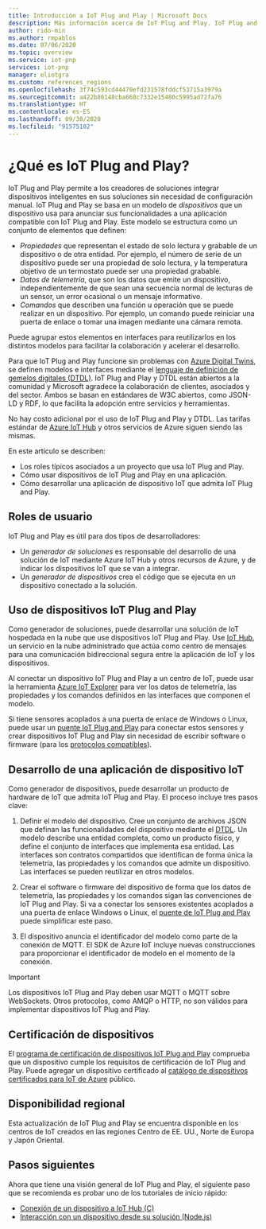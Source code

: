 ```yaml
---
title: Introducción a IoT Plug and Play | Microsoft Docs
description: Más información acerca de IoT Plug and Play. IoT Plug and Play se basa en un lenguaje de modelado abierto que permite a los dispositivos IoT inteligentes declarar sus funcionalidades. Los dispositivos de IoT presentan esa declaración, denominada "modelo de dispositivo", cuando se conectan a soluciones en la nube. Luego, la solución en la nube puede comprender automáticamente el dispositivo y empezar a interactuar con él, todo ello sin necesidad de escribir código.
author: rido-min
ms.author: rmpablos
ms.date: 07/06/2020
ms.topic: overview
ms.service: iot-pnp
services: iot-pnp
manager: eliotgra
ms.custom: references_regions
ms.openlocfilehash: 3f74c593cd44470efd231578fddcf53715a3979a
ms.sourcegitcommit: a422b86148cba668c7332e15480c5995ad72fa76
ms.translationtype: HT
ms.contentlocale: es-ES
ms.lasthandoff: 09/30/2020
ms.locfileid: "91575102"
---
```

# <a name="what-is-iot-plug-and-play"></a>¿Qué es IoT Plug and Play?

IoT Plug and Play permite a los creadores de soluciones integrar dispositivos inteligentes en sus soluciones sin necesidad de configuración manual. IoT Plug and Play se basa en un modelo de _dispositivos_ que un dispositivo usa para anunciar sus funcionalidades a una aplicación compatible con IoT Plug and Play. Este modelo se estructura como un conjunto de elementos que definen:

- _Propiedades_ que representan el estado de solo lectura y grabable de un dispositivo o de otra entidad. Por ejemplo, el número de serie de un dispositivo puede ser una propiedad de solo lectura, y la temperatura objetivo de un termostato puede ser una propiedad grabable.
- _Datos de telemetría_, que son los datos que emite un dispositivo, independientemente de que sean una secuencia normal de lecturas de un sensor, un error ocasional o un mensaje informativo.
- _Comandos_ que describen una función u operación que se puede realizar en un dispositivo. Por ejemplo, un comando puede reiniciar una puerta de enlace o tomar una imagen mediante una cámara remota.

Puede agrupar estos elementos en interfaces para reutilizarlos en los distintos modelos para facilitar la colaboración y acelerar el desarrollo.

Para que IoT Plug and Play funcione sin problemas con [Azure Digital Twins](../digital-twins/about-digital-twins.md), se definen modelos e interfaces mediante el [lenguaje de definición de gemelos digitales (DTDL)](https://github.com/Azure/opendigitaltwins-dtdl). IoT Plug and Play y DTDL están abiertos a la comunidad y Microsoft agradece la colaboración de clientes, asociados y del sector. Ambos se basan en estándares de W3C abiertos, como JSON-LD y RDF, lo que facilita la adopción entre servicios y herramientas.

No hay costo adicional por el uso de IoT Plug and Play y DTDL. Las tarifas estándar de [Azure IoT Hub](../iot-hub/about-iot-hub.md) y otros servicios de Azure siguen siendo las mismas.

En este artículo se describen:

- Los roles típicos asociados a un proyecto que usa IoT Plug and Play.
- Cómo usar dispositivos de IoT Plug and Play en una aplicación.
- Cómo desarrollar una aplicación de dispositivo IoT que admita IoT Plug and Play.

## <a name="user-roles"></a>Roles de usuario

IoT Plug and Play es útil para dos tipos de desarrolladores:

- Un _generador de soluciones_ es responsable del desarrollo de una solución de IoT mediante Azure IoT Hub y otros recursos de Azure, y de indicar los dispositivos IoT que se van a integrar.
- Un _generador de dispositivos_ crea el código que se ejecuta en un dispositivo conectado a la solución.

## <a name="use-iot-plug-and-play-devices"></a>Uso de dispositivos IoT Plug and Play

Como generador de soluciones, puede desarrollar una solución de IoT hospedada en la nube que use dispositivos IoT Plug and Play. Use [IoT Hub](../iot-hub/about-iot-hub.md), un servicio en la nube administrado que actúa como centro de mensajes para una comunicación bidireccional segura entre la aplicación de IoT y los dispositivos.

Al conectar un dispositivo IoT Plug and Play a un centro de IoT, puede usar la herramienta [Azure IoT Explorer](./howto-use-iot-explorer.md) para ver los datos de telemetría, las propiedades y los comandos definidos en las interfaces que componen el modelo.

Si tiene sensores acoplados a una puerta de enlace de Windows o Linux, puede usar un [puente IoT Plug and Play](./concepts-iot-pnp-bridge.md) para conectar estos sensores y crear dispositivos IoT Plug and Play sin necesidad de escribir software o firmware (para los [protocolos compatibles](./concepts-iot-pnp-bridge.md#supported-protocols-and-sensors)).

## <a name="develop-an-iot-device-application"></a>Desarrollo de una aplicación de dispositivo IoT

Como generador de dispositivos, puede desarrollar un producto de hardware de IoT que admita IoT Plug and Play. El proceso incluye tres pasos clave:

1. Definir el modelo del dispositivo. Cree un conjunto de archivos JSON que definan las funcionalidades del dispositivo mediante el [DTDL](https://github.com/Azure/opendigitaltwins-dtdl). Un modelo describe una entidad completa, como un producto físico, y define el conjunto de interfaces que implementa esa entidad. Las interfaces son contratos compartidos que identifican de forma única la telemetría, las propiedades y los comandos que admite un dispositivo. Las interfaces se pueden reutilizar en otros modelos.

1. Crear el software o firmware del dispositivo de forma que los datos de telemetría, las propiedades y los comandos sigan las convenciones de IoT Plug and Play. Si va a conectar los sensores existentes acoplados a una puerta de enlace Windows o Linux, el [puente de IoT Plug and Play](./concepts-iot-pnp-bridge.md) puede simplificar este paso.

1. El dispositivo anuncia el identificador del modelo como parte de la conexión de MQTT. El SDK de Azure IoT incluye nuevas construcciones para proporcionar el identificador de modelo en el momento de la conexión.

> [!Important]
> Los dispositivos IoT Plug and Play deben usar MQTT o MQTT sobre WebSockets. Otros protocolos, como AMQP o HTTP, no son válidos para implementar dispositivos IoT Plug and Play.

## <a name="device-certification"></a>Certificación de dispositivos

El [programa de certificación de dispositivos IoT Plug and Play](howto-certify-device.md) comprueba que un dispositivo cumple los requisitos de certificación de IoT Plug and Play. Puede agregar un dispositivo certificado al [catálogo de dispositivos certificados para IoT de Azure](https://aka.ms/devicecatalog) público.

## <a name="regional-availability"></a>Disponibilidad regional

Esta actualización de IoT Plug and Play se encuentra disponible en los centros de IoT creados en las regiones Centro de EE. UU., Norte de Europa y Japón Oriental.

## <a name="next-steps"></a>Pasos siguientes

Ahora que tiene una visión general de IoT Plug and Play, el siguiente paso que se recomienda es probar uno de los tutoriales de inicio rápido:

- [Conexión de un dispositivo a IoT Hub (C)](./quickstart-connect-device-c.md)
- [Interacción con un dispositivo desde su solución (Node.js)](./quickstart-service-node.md)

